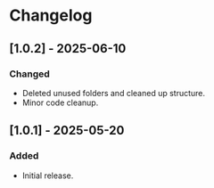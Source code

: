 # Changelog

## [1.0.2] - 2025-06-10
### Changed
- Deleted unused folders and cleaned up structure.
- Minor code cleanup.

## [1.0.1] - 2025-05-20
### Added
- Initial release.

